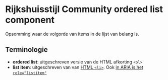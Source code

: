 # Rijkshuisstijl Community ordered list component

Opsomming waar de volgorde van items in de lijst van belang is.

## Terminologie

- **ordered list**: uitgeschreven versie van de HTML afkorting `<ol>`
- **list item**: uitgeschreven van van [HTML `<li>`](https://html.spec.whatwg.org/multipage/grouping-content.html#the-li-element). Ook [in ARIA is het `role="listitem"`](https://www.w3.org/TR/wai-aria-1.2/#listitem)
